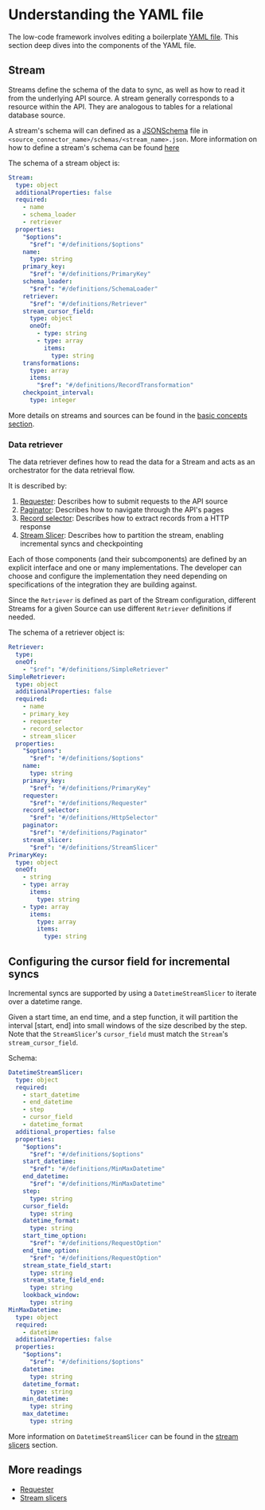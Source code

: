 # Understanding the YAML file

The low-code framework involves editing a boilerplate [YAML file](../low-code-cdk-overview.md#configuring-the-yaml-file). This section deep dives into the components of the YAML file.

## Stream

Streams define the schema of the data to sync, as well as how to read it from the underlying API source.
A stream generally corresponds to a resource within the API. They are analogous to tables for a relational database source.

A stream's schema will can defined as a [JSONSchema](https://json-schema.org/) file in `<source_connector_name>/schemas/<stream_name>.json`.
More information on how to define a stream's schema can be found [here](../source_schema.yaml)

The schema of a stream object is:

```yaml
Stream:
  type: object
  additionalProperties: false
  required:
    - name
    - schema_loader
    - retriever
  properties:
    "$options":
      "$ref": "#/definitions/$options"
    name:
      type: string
    primary_key:
      "$ref": "#/definitions/PrimaryKey"
    schema_loader:
      "$ref": "#/definitions/SchemaLoader"
    retriever:
      "$ref": "#/definitions/Retriever"
    stream_cursor_field:
      type: object
      oneOf:
        - type: string
        - type: array
          items:
            type: string
    transformations:
      type: array
      items:
        "$ref": "#/definitions/RecordTransformation"
    checkpoint_interval:
      type: integer
```

More details on streams and sources can be found in the [basic concepts section](../../cdk-python/basic-concepts.md).

### Data retriever

The data retriever defines how to read the data for a Stream and acts as an orchestrator for the data retrieval flow.

It is described by:

1. [Requester](./requester.md): Describes how to submit requests to the API source
2. [Paginator](./pagination.md): Describes how to navigate through the API's pages
3. [Record selector](./record-selector.md): Describes how to extract records from a HTTP response
4. [Stream Slicer](./stream-slicers.md): Describes how to partition the stream, enabling incremental syncs and checkpointing

Each of those components (and their subcomponents) are defined by an explicit interface and one or many implementations.
The developer can choose and configure the implementation they need depending on specifications of the integration they are building against.

Since the `Retriever` is defined as part of the Stream configuration, different Streams for a given Source can use different `Retriever` definitions if needed.

The schema of a retriever object is:

```yaml
Retriever:
  type:
  oneOf:
    - "$ref": "#/definitions/SimpleRetriever"
SimpleRetriever:
  type: object
  additionalProperties: false
  required:
    - name
    - primary_key
    - requester
    - record_selector
    - stream_slicer
  properties:
    "$options":
      "$ref": "#/definitions/$options"
    name:
      type: string
    primary_key:
      "$ref": "#/definitions/PrimaryKey"
    requester:
      "$ref": "#/definitions/Requester"
    record_selector:
      "$ref": "#/definitions/HttpSelector"
    paginator:
      "$ref": "#/definitions/Paginator"
    stream_slicer:
      "$ref": "#/definitions/StreamSlicer"
PrimaryKey:
  type: object
  oneOf:
    - string
    - type: array
      items:
        type: string
    - type: array
      items:
        type: array
        items:
          type: string
```

## Configuring the cursor field for incremental syncs

Incremental syncs are supported by using a `DatetimeStreamSlicer` to iterate over a datetime range.

Given a start time, an end time, and a step function, it will partition the interval [start, end] into small windows of the size described by the step.
Note that the `StreamSlicer`'s `cursor_field` must match the `Stream`'s `stream_cursor_field`.

Schema:

```yaml
DatetimeStreamSlicer:
  type: object
  required:
    - start_datetime
    - end_datetime
    - step
    - cursor_field
    - datetime_format
  additional_properties: false
  properties:
    "$options":
      "$ref": "#/definitions/$options"
    start_datetime:
      "$ref": "#/definitions/MinMaxDatetime"
    end_datetime:
      "$ref": "#/definitions/MinMaxDatetime"
    step:
      type: string
    cursor_field:
      type: string
    datetime_format:
      type: string
    start_time_option:
      "$ref": "#/definitions/RequestOption"
    end_time_option:
      "$ref": "#/definitions/RequestOption"
    stream_state_field_start:
      type: string
    stream_state_field_end:
      type: string
    lookback_window:
      type: string
MinMaxDatetime:
  type: object
  required:
    - datetime
  additionalProperties: false
  properties:
    "$options":
      "$ref": "#/definitions/$options"
    datetime:
      type: string
    datetime_format:
      type: string
    min_datetime:
      type: string
    max_datetime:
      type: string
```

More information on `DatetimeStreamSlicer` can be found in the [stream slicers](./stream-slicers.md#datetimestreamslicer) section.

## More readings

- [Requester](./requester.md)
- [Stream slicers](./stream-slicers.md)